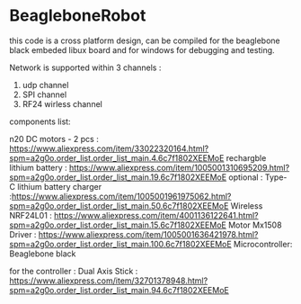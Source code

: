 ﻿# BeagleboneRobot

this code is a cross platform design,
can be compiled for the beaglebone black embeded libux board 
and for windows for debugging and testing.

Network is supported within 3 channels :
1. udp channel
2. SPI channel 
3. RF24 wirless channel


components list:

 n20 DC motors  - 2 pcs : https://www.aliexpress.com/item/33022320164.html?spm=a2g0o.order_list.order_list_main.4.6c7f1802XEEMoE
 rechargble lithium battery : https://www.aliexpress.com/item/1005001310695209.html?spm=a2g0o.order_list.order_list_main.19.6c7f1802XEEMoE
 optional : Type-C lithium battery charger :https://www.aliexpress.com/item/1005001961975062.html?spm=a2g0o.order_list.order_list_main.50.6c7f1802XEEMoE
 Wireless NRF24L01 : https://www.aliexpress.com/item/4001136122641.html?spm=a2g0o.order_list.order_list_main.15.6c7f1802XEEMoE
 Motor Mx1508 Driver : https://www.aliexpress.com/item/1005001636421978.html?spm=a2g0o.order_list.order_list_main.100.6c7f1802XEEMoE
 Microcontroller: Beaglebone black 
 
 for the controller :
 Dual Axis Stick : https://www.aliexpress.com/item/32701378948.html?spm=a2g0o.order_list.order_list_main.94.6c7f1802XEEMoE
